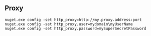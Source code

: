 ## Proxy

    nuget.exe config -set http_proxy=http://my.proxy.address:port
    nuget.exe config -set http_proxy.user=mydomain\myUserName
    nuget.exe config -set http_proxy.password=mySuperSecretPassword
